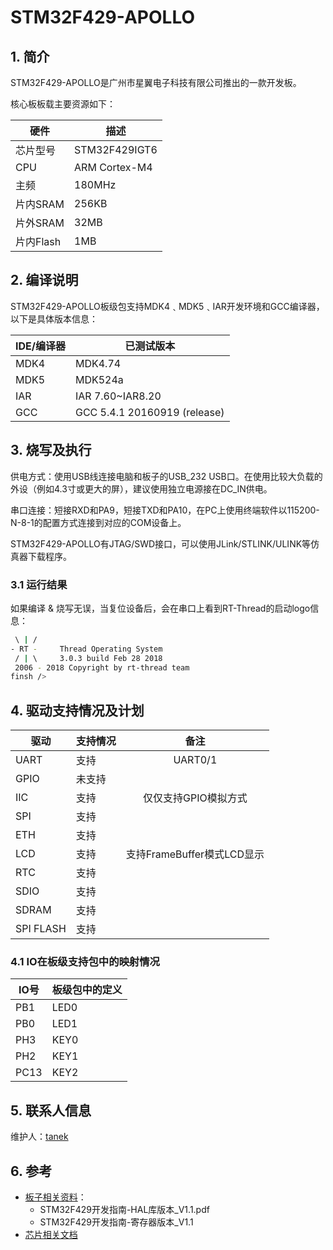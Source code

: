 # STM32F429-APOLLO

## 1. 简介

STM32F429-APOLLO是广州市星翼电子科技有限公司推出的一款开发板。

核心板板载主要资源如下：

| 硬件 | 描述 |
| -- | -- |
|芯片型号| STM32F429IGT6 |
|CPU| ARM Cortex-M4 |
|主频| 180MHz |
|片内SRAM| 256KB |
|片外SRAM| 32MB |
|片内Flash| 1MB |

## 2. 编译说明

STM32F429-APOLLO板级包支持MDK4﹑MDK5﹑IAR开发环境和GCC编译器，以下是具体版本信息：

| IDE/编译器 | 已测试版本                   |
| ---------- | ---------------------------- |
| MDK4       | MDK4.74                      |
| MDK5       | MDK524a                      |
| IAR        | IAR 7.60~IAR8.20             |
| GCC        | GCC 5.4.1 20160919 (release) |

## 3. 烧写及执行

供电方式：使用USB线连接电脑和板子的USB_232 USB口。在使用比较大负载的外设（例如4.3寸或更大的屏），建议使用独立电源接在DC_IN供电。

串口连接：短接RXD和PA9，短接TXD和PA10，在PC上使用终端软件以115200-N-8-1的配置方式连接到对应的COM设备上。

STM32F429-APOLLO有JTAG/SWD接口，可以使用JLink/STLINK/ULINK等仿真器下载程序。

### 3.1 运行结果

如果编译 & 烧写无误，当复位设备后，会在串口上看到RT-Thread的启动logo信息：

```bash
 \ | /
- RT -     Thread Operating System
 / | \     3.0.3 build Feb 28 2018
 2006 - 2018 Copyright by rt-thread team
finsh />

```

## 4. 驱动支持情况及计划

| 驱动 | 支持情况  |  备注  |
| ------ | ----  | :------:  |
| UART | 支持 | UART0/1 |
| GPIO | 未支持 |  |
| IIC | 支持 | 仅仅支持GPIO模拟方式 |
| SPI | 支持 |  |
| ETH | 支持 |  |
| LCD | 支持 | 支持FrameBuffer模式LCD显示 |
| RTC | 支持 |  |
| SDIO | 支持 |  |
| SDRAM | 支持 | |
| SPI FLASH | 支持 | |

### 4.1 IO在板级支持包中的映射情况

| IO号 | 板级包中的定义 |
| -- | -- |
| PB1 | LED0 |
| PB0 | LED1 |
| PH3 | KEY0 |
| PH2 | KEY1 |
| PC13 | KEY2 |

## 5. 联系人信息

维护人：[tanek](https://github.com/TanekLiang)

## 6. 参考

* [板子相关资料](http://www.openedv.com/thread-13912-1-1.html)：
  * STM32F429开发指南-HAL库版本_V1.1.pdf 
  * STM32F429开发指南-寄存器版本_V1.1
* [芯片相关文档](http://www.st.com/content/st_com/en/products/microcontrollers/stm32-32-bit-arm-cortex-mcus/stm32-high-performance-mcus/stm32f4-series/stm32f429-439/stm32f429ig.html)

